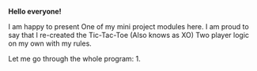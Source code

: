 **Hello everyone!**

I am happy to present One of my mini project modules here.
I am proud to say that I re-created the Tic-Tac-Toe (Also knows as XO) Two player logic on my own with my rules.

Let me go through the whole program:
1. 
